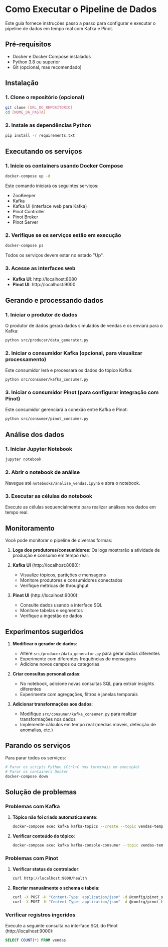 # Como Executar o Pipeline de Dados

Este guia fornece instruções passo a passo para configurar e executar o pipeline de dados em tempo real com Kafka e Pinot.

## Pré-requisitos

- Docker e Docker Compose instalados
- Python 3.8 ou superior
- Git (opcional, mas recomendado)

## Instalação

### 1. Clone o repositório (opcional)

```bash
git clone [URL_DO_REPOSITORIO]
cd [NOME_DA_PASTA]
```

### 2. Instale as dependências Python

```bash
pip install -r requirements.txt
```

## Executando os serviços

### 1. Inicie os containers usando Docker Compose

```bash
docker-compose up -d
```

Este comando iniciará os seguintes serviços:
- ZooKeeper
- Kafka
- Kafka UI (interface web para Kafka)
- Pinot Controller
- Pinot Broker
- Pinot Server

### 2. Verifique se os serviços estão em execução

```bash
docker-compose ps
```

Todos os serviços devem estar no estado "Up".

### 3. Acesse as interfaces web

- **Kafka UI**: http://localhost:8080
- **Pinot UI**: http://localhost:9000

## Gerando e processando dados

### 1. Iniciar o produtor de dados

O produtor de dados gerará dados simulados de vendas e os enviará para o Kafka:

```bash
python src/producer/data_generator.py
```

### 2. Iniciar o consumidor Kafka (opcional, para visualizar processamento)

Este consumidor lerá e processará os dados do tópico Kafka:

```bash
python src/consumer/kafka_consumer.py
```

### 3. Iniciar o consumidor Pinot (para configurar integração com Pinot)

Este consumidor gerenciará a conexão entre Kafka e Pinot:

```bash
python src/consumer/pinot_consumer.py
```

## Análise dos dados

### 1. Iniciar Jupyter Notebook

```bash
jupyter notebook
```

### 2. Abrir o notebook de análise

Navegue até `notebooks/analise_vendas.ipynb` e abra o notebook.

### 3. Executar as células do notebook

Execute as células sequencialmente para realizar análises nos dados em tempo real.

## Monitoramento

Você pode monitorar o pipeline de diversas formas:

1. **Logs dos produtores/consumidores**:
   Os logs mostrarão a atividade de produção e consumo em tempo real.

2. **Kafka UI** (http://localhost:8080):
   - Visualize tópicos, partições e mensagens
   - Monitore produtores e consumidores conectados
   - Verifique métricas de throughput

3. **Pinot UI** (http://localhost:9000):
   - Consulte dados usando a interface SQL
   - Monitore tabelas e segmentos
   - Verifique a ingestão de dados

## Experimentos sugeridos

1. **Modificar o gerador de dados**:
   - Altere `src/producer/data_generator.py` para gerar dados diferentes
   - Experimente com diferentes frequências de mensagens
   - Adicione novos campos ou categorias

2. **Criar consultas personalizadas**:
   - No notebook, adicione novas consultas SQL para extrair insights diferentes
   - Experimente com agregações, filtros e janelas temporais

3. **Adicionar transformações aos dados**:
   - Modifique `src/consumer/kafka_consumer.py` para realizar transformações nos dados
   - Implemente cálculos em tempo real (médias móveis, detecção de anomalias, etc.)

## Parando os serviços

Para parar todos os serviços:

```bash
# Parar os scripts Python (Ctrl+C nos terminais em execução)
# Parar os containers Docker
docker-compose down
```

## Solução de problemas

### Problemas com Kafka

1. **Tópico não foi criado automaticamente**:
   ```bash
   docker-compose exec kafka kafka-topics --create --topic vendas-tempo-real --partitions 1 --replication-factor 1 --bootstrap-server kafka:9092
   ```

2. **Verificar conteúdo do tópico**:
   ```bash
   docker-compose exec kafka kafka-console-consumer --topic vendas-tempo-real --from-beginning --bootstrap-server kafka:9092
   ```

### Problemas com Pinot

1. **Verificar status do controlador**:
   ```bash
   curl http://localhost:9000/health
   ```

2. **Recriar manualmente o schema e tabela**:
   ```bash
   curl -X POST -H "Content-Type: application/json" -d @config/pinot_schema.json http://localhost:9000/schemas
   curl -X POST -H "Content-Type: application/json" -d @config/pinot_table.json http://localhost:9000/tables
   ```

### Verificar registros ingeridos

Execute a seguinte consulta na interface SQL do Pinot (http://localhost:9000):

```sql
SELECT COUNT(*) FROM vendas
``` 